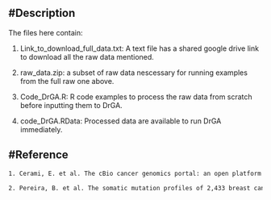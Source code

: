 #Description
---

The files here contain:
1. Link_to_download_full_data.txt: A text file has a shared google drive link to download all the raw data mentioned.

2. raw_data.zip: a subset of raw data nescessary for running examples from the full raw one above.

3. Code_DrGA.R: R code examples to process the raw data from scratch before inputting them to DrGA.

4. code_DrGA.RData:  Processed data are available to run DrGA immediately.

#Reference
---
```sh
1. Cerami, E. et al. The cBio cancer genomics portal: an open platform for exploring multidimensional cancer genomics data. Cancer Discov. 2, 401–404. https://doi.org/10.1158/2159-8290.cd-12-0095 (2012).

2. Pereira, B. et al. The somatic mutation profiles of 2,433 breast cancers refine their genomic and transcriptomic landscapes. Nat. Commun. 7, 11479. https://doi.org/10.1038/ncomms11479 (2016).
```
